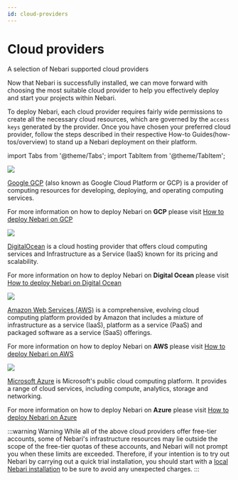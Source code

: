 ```yaml
---
id: cloud-providers
---
```


# Cloud providers

A selection of Nebari supported cloud providers

Now that Nebari is successfully installed, we can move forward with choosing the most suitable cloud provider to help you effectively deploy and start your projects within Nebari.

To deploy Nebari, each cloud provider requires fairly wide permissions to create all the necessary cloud resources, which are governed by the `access keys` generated by the provider. Once you have chosen your preferred cloud provider, follow the steps described in their respective How-to Guides(how-tos/overview) to stand up a Nebari deployment on their platform.

import Tabs from '@theme/Tabs';
import TabItem from '@theme/TabItem';

<Tabs>
  <TabItem value="gcp" label="Google GCP" default>

<div class="text--center">
  <img src="/img/started-google-cloud-logo.png" width={420} />
</div>

[Google GCP](https://docs.qhub.dev/en/latest/source/installation/setup.html#google-cloud-platform) (also known as Google Cloud Platform or GCP) is a provider of computing resources for developing, deploying, and operating computing services.

For more information on how to deploy Nebari on **GCP** please visit [How to deploy Nebari on GCP](/how-tos/nebari-gcp)
</TabItem>
<TabItem value="do" label="Digital Ocean">

<div class="text--center">
  <img src="/img/started-digital-ocean-logo.png" width={420} />
</div>

[DigitalOcean](https://docs.qhub.dev/en/latest/source/installation/setup.html#digital-ocean) is a cloud hosting provider that offers cloud computing services and Infrastructure as a Service (IaaS) known for its pricing and scalability.

For more information on how to deploy Nebari on **Digital Ocean** please visit [How to deploy Nebari on Digital Ocean](/how-tos/nebari-do)
</TabItem>
<TabItem value="aws" label="Amazon AWS">

<div class="text--center">
  <img src="/img/started-amazon-web-services-logo.png" width={420} />
</div>

[Amazon Web Services (AWS)](https://docs.qhub.dev/en/latest/source/installation/setup.html#amazon-web-services-aws) is a comprehensive, evolving cloud computing platform provided by Amazon that includes a mixture of infrastructure as a service (IaaS), platform as a service (PaaS) and packaged software as a service (SaaS) offerings.

For more information on how to deploy Nebari on **AWS** please visit [How to deploy Nebari on AWS](/how-tos/nebari-aws)
</TabItem>
<TabItem value="azure" label="Azure">

<div class="text--center">
  <img src="/img/started-azure-logo.png" width={420}/>
</div>

[Microsoft Azure](https://docs.qhub.dev/en/latest/source/installation/setup.html#microsoft-azure) is Microsoft's public cloud computing platform. It provides a range of cloud services, including compute, analytics, storage and networking.

For more information on how to deploy Nebari on **Azure** please visit [How to deploy Nebari on Azure](/how-tos/nebari-azure)
</TabItem>
</Tabs>

:::warning Warning
While all of the above cloud providers offer free-tier accounts, some of Nebari's infrastructure resources may lie outside the scope of the free-tier quotas of these accounts, and Nebari will not prompt you when these limits are exceeded. Therefore, if your intention is to try out Nebari by carrying out a quick trial installation, you should start with a [local Nebari installation](/how-tos/nebari-local) to be sure to avoid any unexpected charges.
:::